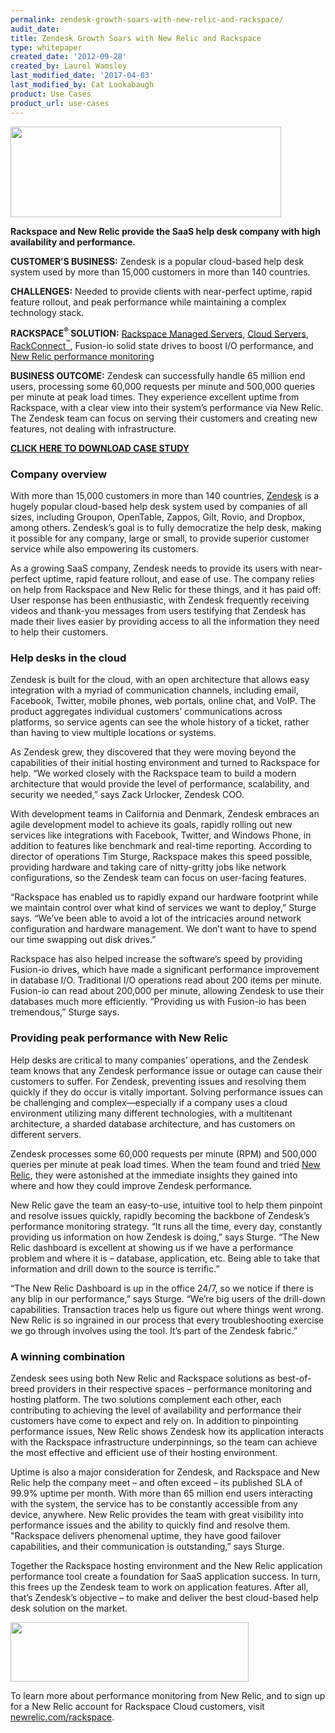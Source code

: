 ```yaml
---
permalink: zendesk-growth-soars-with-new-relic-and-rackspace/
audit_date:
title: Zendesk Growth Soars with New Relic and Rackspace
type: whitepaper
created_date: '2012-09-28'
created_by: Laurel Wamsley
last_modified_date: '2017-04-03'
last_modified_by: Cat Lookabaugh
product: Use Cases
product_url: use-cases
---
```


<a href="http://www.zendesk.com/">
   <img src="{% asset_path use-cases/zendesk-growth-soars-with-new-relic-and-rackspace/zendesk_logo.png %}" width="433" height="145" />
</a>

**Rackspace and New Relic provide the SaaS help desk company with high
availability and performance.**

**CUSTOMER’S BUSINESS:** Zendesk is a popular cloud-based help desk system used
by more than 15,000 customers in more than 140 countries.

**CHALLENGES:** Needed to provide clients with near-perfect uptime, rapid
feature rollout, and peak performance while maintaining a complex technology
stack.

**RACKSPACE<sup>&reg;</sup> SOLUTION:** [Rackspace Managed
Servers](http://www.rackspace.com/managed_hosting/), [Cloud
Servers](http://www.rackspace.com/cloud/cloud_hosting_products/servers/),
[RackConnect<sup>&trade;</sup>](http://www.rackspace.com/hosting_solutions/hybrid_hosting/rackconnect/),
Fusion-io solid state drives to boost I/O performance, and [New Relic
performance monitoring](http://newrelic.com/rackspace)

**BUSINESS OUTCOME:** Zendesk can successfully handle 65 million end users, processing some
60,000 requests per minute and 500,000 queries per minute at peak load
times. They experience excellent uptime from Rackspace, with a clear
view into their system’s performance via New Relic. The Zendesk team can
focus on serving their customers and creating new features, not dealing
with infrastructure.


[**CLICK HERE TO DOWNLOAD CASE STUDY**](http://c179631.r31.cf0.rackcdn.com/CaseStudy_Zendesk.pdf)


### Company overview

With more than 15,000 customers in more than 140 countries,
[Zendesk](http://www.zendesk.com/) is a hugely popular cloud-based help
desk system used by companies of all sizes, including Groupon,
OpenTable, Zappos, Gilt, Rovio, and Dropbox, among others. Zendesk’s
goal is to fully democratize the help desk, making it possible for any
company, large or small, to provide superior customer service while also
empowering its customers.

As a growing SaaS company, Zendesk needs to provide its users with
near-perfect uptime, rapid feature rollout, and ease of use. The company
relies on help from Rackspace and New Relic for these things, and it has
paid off: User response has been enthusiastic, with Zendesk frequently
receiving videos and thank-you messages from users testifying that
Zendesk has made their lives easier by providing access to all the
information they need to help their customers.  

### Help desks in the cloud

Zendesk is built for the cloud, with an open architecture that allows
easy integration with a myriad of communication channels, including
email, Facebook, Twitter, mobile phones, web portals, online chat, and
VoIP. The product aggregates individual customers’ communications across
platforms, so service agents can see the whole history of a ticket,
rather than having to view multiple locations or systems.

As Zendesk grew, they discovered that they were moving beyond the
capabilities of their initial hosting environment and turned to
Rackspace for help. “We worked closely with the Rackspace team to build
a modern architecture that would provide the level of performance,
scalability, and security we needed,” says Zack Urlocker, Zendesk COO.

With development teams in California and Denmark, Zendesk embraces an
agile development model to achieve its goals, rapidly rolling out new
services like integrations with Facebook, Twitter, and Windows Phone, in
addition to features like benchmark and real-time reporting. According
to director of operations Tim Sturge, Rackspace makes this speed
possible, providing hardware and taking care of nitty-gritty jobs like
network configurations, so the Zendesk team can focus on user-facing
features.

“Rackspace has enabled us to rapidly expand our hardware footprint while
we maintain control over what kind of services we want to deploy,”
Sturge says. “We’ve been able to avoid a lot of the intricacies around
network configuration and hardware management. We don’t want to have to
spend our time swapping out disk drives.”

Rackspace has also helped increase the software’s speed by providing
Fusion-io drives, which have made a significant performance improvement
in database I/O. Traditional I/O operations read about 200 items per
minute. Fusion-io can read about 200,000 per minute, allowing Zendesk to
use their databases much more efficiently. “Providing us with Fusion-io
has been tremendous,” Sturge says.

### Providing peak performance with New Relic

Help desks are critical to many companies’ operations, and the Zendesk
team knows that any Zendesk performance issue or outage can cause their
customers to suffer. For Zendesk, preventing issues and resolving them
quickly if they do occur is vitally important. Solving performance
issues can be challenging and complex—especially if a company uses a
cloud environment utilizing many different technologies, with a
multitenant architecture, a sharded database architecture, and has
customers on different servers.

Zendesk processes some 60,000 requests per minute (RPM) and 500,000
queries per minute at peak load times. When the team found and tried
[New Relic](http://newrelic.com/rackspace), they were astonished at the
immediate insights they gained into where and how they could improve
Zendesk performance.

New Relic gave the team an easy-to-use, intuitive tool to help them
pinpoint and resolve issues quickly, rapidly becoming the backbone of
Zendesk’s performance monitoring strategy. “It runs all the time, every
day, constantly providing us information on how Zendesk is doing,” says
Sturge. “The New Relic dashboard is excellent at showing us if we have a
performance problem and where it is – database, application, etc. Being
able to take that information and drill down to the source is
terrific.”

“The New Relic Dashboard is up in the office 24/7, so we notice if there
is any blip in our performance,” says Sturge. “We’re big users of the
drill-down capabilities. Transaction traces help us figure out where
things went wrong. New Relic is so ingrained in our process that every
troubleshooting exercise we go through involves using the tool. It’s
part of the Zendesk fabric.”

### A winning combination

Zendesk sees using both New Relic and Rackspace solutions as
best-of-breed providers in their respective spaces – performance
monitoring and hosting platform. The two solutions complement each
other, each contributing to achieving the level of availability and
performance their customers have come to expect and rely on. In addition
to pinpointing performance issues, New Relic shows Zendesk how its
application interacts with the Rackspace infrastructure underpinnings,
so the team can achieve the most effective and efficient use of their
hosting environment.

Uptime is also a major consideration for Zendesk, and Rackspace and New
Relic help the company meet – and often exceed – its published SLA of
99.9% uptime per month. With more than 65 million end users interacting
with the system, the service has to be constantly accessible from any
device, anywhere. New Relic provides the team with great visibility into
performance issues and the ability to quickly find and resolve them.
"Rackspace delivers phenomenal uptime, they have good failover
capabilities, and their communication is outstanding,” says Sturge.

Together the Rackspace hosting environment and the New Relic application
performance tool create a foundation for SaaS application success. In
turn, this frees up the Zendesk team to work on application features.
After all, that’s Zendesk’s objective – to make and deliver the best
cloud-based help desk solution on the market.

<a href="http://newrelic.com/rackspace">
   <img src="{% asset_path use-cases/zendesk-growth-soars-with-new-relic-and-rackspace/newrelic_logo.png %}" width="381" height="95" />
</a>

To learn more about performance monitoring from New Relic, and to sign
up for a New Relic account for Rackspace Cloud customers, visit
[newrelic.com/rackspace](http://newrelic.com/rackspace).

